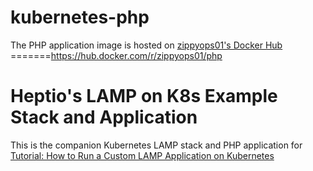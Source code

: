 
# kubernetes-php
The PHP application image is hosted on [zippyops01's Docker Hub]()
=======https://hub.docker.com/r/zippyops01/php

# Heptio's LAMP on K8s Example Stack and Application

This is the companion Kubernetes LAMP stack and PHP application for [Tutorial: How to Run a Custom LAMP Application on Kubernetes](http://docs.heptio.com/content/tutorials/lamp.html)


